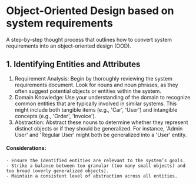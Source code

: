 # Object-Oriented Design based on system requirements

A step-by-step thought process that outlines how to convert system requirements into an object-oriented design (OOD). 

## 1. Identifying Entities and Attributes
  1. Requirement Analysis: Begin by thoroughly reviewing the system requirements document. Look for nouns and noun phrases, as they often suggest potential objects or entities within the system.
  2. Domain Knowledge: Use your understanding of the domain to recognize common entities that are typically involved in similar systems. This might include both tangible items (e.g., 'Car', 'User') and intangible concepts (e.g., 'Order', 'Invoice').
  3. Abstraction: Abstract these nouns to determine whether they represent distinct objects or if they should be generalized. For instance, 'Admin User' and 'Regular User' might both be generalized into a 'User' entity.
  #### Considerations:
    - Ensure the identified entities are relevant to the system’s goals.
    - Strike a balance between too granular (too many small objects) and too broad (overly generalized objects).
    - Maintain a consistent level of abstraction across all entities.
